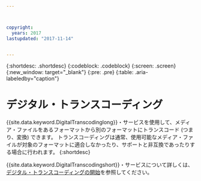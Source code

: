 ```yaml
---



copyright:
  years: 2017
lastupdated: "2017-11-14"


---
```


{:shortdesc: .shortdesc}
{:codeblock: .codeblock}
{:screen: .screen}
{:new_window: target="_blank"}
{:pre: .pre}
{:table: .aria-labeledby="caption"}


# デジタル・トランスコーディング

{{site.data.keyword.DigitalTranscodinglong}}・サービスを使用して、メディア・ファイルをあるフォーマットから別のフォーマットにトランスコード (つまり、変換) できます。 トランスコーディングは通常、使用可能なメディア・ファイルが対象のフォーマットに適合しなかったり、サポートと非互換であったりする場合に行われます。
{:shortdesc}

{{site.data.keyword.DigitalTranscodingshort}}・サービスについて詳しくは、[デジタル・トランスコーディングの開始](/docs/infrastructure/digital-transcoding/tc_index.html)を参照してください。
